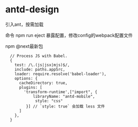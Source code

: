 # antd-design

引入ant，按需加载

命令 npm run eject 暴露配置，修改config的webpack配置文件

npm @next最新包

```
  // Process JS with Babel.
  {
    test: /\.(js|jsx|mjs)$/,
    include: paths.appSrc,
    loader: require.resolve('babel-loader'),
    options: {
      cacheDirectory: true,
      plugins: [
        'transform-runtime',["import", {
            libraryName: "antd-mobile",
             style: "css"
         }] // `style: true` 会加载 less 文件
      ]
    },
  }
```